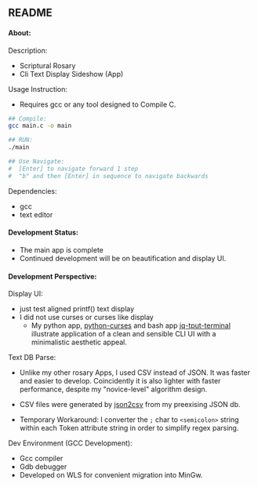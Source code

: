 ## README


#### About:

Description:

* Scriptural Rosary
* Cli Text Display Sideshow (App)


Usage Instruction:

* Requires gcc or any tool designed to Compile C.

```bash
## Compile:
gcc main.c -o main

## RUN:
./main

## Use Navigate:
#  [Enter] to navigate forward 1 step
#  "b" and then [Enter] in sequence to navigate backwards
```

Dependencies:

* gcc
* text editor

#### Development Status:

* The main app is complete
* Continued development will be on beautification and display UI.

#### Development Perspective:

Display UI:

* just test aligned printf() text display
* I did not use curses or curses like display
	* My python app, [python-curses](https://github.com/mezcel/python-curses) and bash app [jq-tput-terminal](https://github.com/mezcel/jq-tput-terminal) illustrate application of a clean and sensible CLI UI with a minimalistic aesthetic appeal.

Text DB Parse:

* Unlike my other rosary Apps, I used CSV instead of JSON. It was faster and easier to develop. Coincidently it is also lighter with faster performance, despite my "novice-level" algorithm design.

* CSV files were generated by [json2csv](https://www.csvjson.com/json2csv) from my preexising JSON db.

* Temporary Workaround: I converter the ```;``` char to ```<semicolon>``` string within each Token attribute string in order to simplify regex parsing.

Dev Environment (GCC Development):

* Gcc compiler
* Gdb debugger
* Developed on WLS for convenient migration into MinGw.
